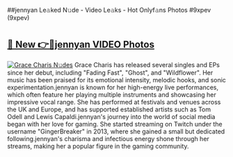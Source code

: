##jennyan Le𝚊ked N𝚞de - Video Le𝚊ks - Hot Onlyf𝚊ns Photos #9xpev (9xpev)

# <h2><a href="https://mediaupload.pro?title=jennyan&ref=9FEB">🔗 New 👉🔴jennyan VIDEO Photos</a></h2>

[![Grace Charis N𝚞des](https://i.imgur.com/rIISA9y.gif)](https://mediaupload.pro?title=jennyan&ref=9FEB)
Grace Charis has released several singles and EPs since her debut, including "Fading Fast", "Ghost", and "Wildflower". Her music has been praised for its emotional intensity, melodic hooks, and sonic experimentation.jennyan is known for her high-energy live performances, which often feature her playing multiple instruments and showcasing her impressive vocal range. She has performed at festivals and venues across the UK and Europe, and has supported established artists such as Tom Odell and Lewis Capaldi.jennyan's journey into the world of social media began with her love for gaming. She started streaming on Twitch under the username "GingerBreaker" in 2013, where she gained a small but dedicated following.jennyan's charisma and infectious energy shone through her streams, making her a popular figure in the gaming community.